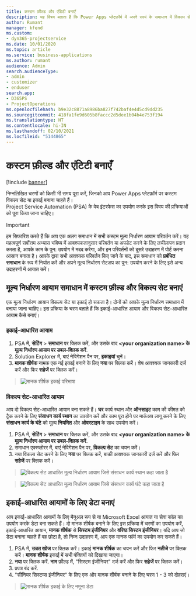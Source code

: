 ```yaml
---
title: कस्टम फ़ील्ड और एंटिटी बनाएँ
description: यह विषय बताता है कि Power Apps प्लेटफ़ॉर्म में अपने स्वयं के समाधान में विकल्प सेट और इकाईयाँ कैसे बनाएं.
author: Rumant
manager: kfend
ms.custom:
- dyn365-projectservice
ms.date: 10/01/2020
ms.topic: article
ms.service: business-applications
ms.author: rumant
audience: Admin
search.audienceType:
- admin
- customizer
- enduser
search.app:
- D365PS
- ProjectOperations
ms.openlocfilehash: b9e32c8871a8986ba827f742baf4e4d5cd9dd235
ms.sourcegitcommit: 418fa1fe9d605b8faccc2d5dee1b04b4e753f194
ms.translationtype: HT
ms.contentlocale: hi-IN
ms.lasthandoff: 02/10/2021
ms.locfileid: "5144865"
---
```

# <a name="create-custom-fields-and-entities"></a>कस्टम फ़ील्ड और एंटिटी बनाएँ 

[!include [banner](../includes/psa-now-project-operations.md)]

निम्नलिखित चरणों को किसी भी समय पूरा करें, जिनको आप Power Apps प्लेटफ़ॉर्म पर कस्टम विकल्प सेट या इकाई बनाना चाहते हैं।  
Project Service Automation (PSA) के वेब इंटरफेस का उपयोग करके इस विषय की प्रक्रियाओं को पूरा किया जाना चाहिए।

> [!IMPORTANT]
> हम सिफारिश करते हैं कि आप एक अलग समाधान में सभी कस्टम मूल्य निर्धारण आयाम परिवर्तन करें। यह महत्वपूर्ण सर्वोत्तम अभ्यास भविष्य में आवश्यकतानुसार परिवर्तन या अपडेट करने के लिए लचीलापन प्रदान करता है, आपके काम के पुन: उपयोग में मदद करेगा, और इन परिवर्तनों को दूसरे उदाहरण में पोर्ट करना आसान बनाता है। आपके द्वारा सभी आवश्यक परिवर्तन किए जाने के बाद, इस समाधान को **प्रबंधित समाधान** के रूप में निर्यात करें और अपने मूल्य निर्धारण सेटअप का पुन: उपयोग करने के लिए इसे अन्य उदाहरणों में आयात करें।

  
## <a name="create-custom-fields-and-option-sets-in-the-pricing-dimension-solution"></a>मूल्य निर्धारण आयाम समाधान में कस्टम फ़ील्ड और विकल्प सेट बनाएं

एक मूल्य निर्धारण आयाम विकल्प सेट या इकाई हो सकता है। दोनों को आपके मूल्य निर्धारण समाधान में बनाया जाना चाहिए। इस प्रक्रिया के चरण बताते हैं कि इकाई-आधारित आयाम और विकल्प सेट-आधारित आयाम कैसे बनाएं।

### <a name="entity-based-dimensions"></a>इकाई-आधारित आयाम

1. PSA में, **सेटिंग** > **समाधान** पर क्लिक करें, और उसके बाद **\<your organization name> के मूल्य निर्धारण आयाम पर डबल-क्लिक करें**.
2. Solution Explorer में, बाएं नेविगेशन पैन पर, **इकाइयां** चुनें।
3. **मानक शीर्षक** नामक एक नई इकाई बनाने के लिए **नया** पर क्लिक करें। शेष आवश्यक जानकारी दर्ज करें और फिर **सहेजें** पर क्लिक करें।

> ![मानक शीर्षक इकाई परिभाषा](media/Standard-Title-entity-definition.png)


### <a name="option-set-based-dimensions"></a>विकल्प सेट-आधारित आयाम 
आप दो विकल्प सेट-आधारित आयाम बना सकते हैं। **घर** कार्य स्थान और **ऑनसाइट** काम की कीमत को ट्रैक करने के लिए **संसाधन कार्य स्थान** का उपयोग करें और काम पूरा होने पर मार्कअप लागू करने के लिए **संसाधन कार्य के घंटे** को मूल्य **नियमित** और **ओवरटाइम** के साथ उपयोग करें।


1. PSA में, **सेटिंग** > **समाधान** पर क्लिक करें, और उसके बाद **\<your organization name> के मूल्य निर्धारण आयाम पर डबल-क्लिक करें**. 
2. समाधान एक्स्प्लोरर में, बाएं नेविगेशन पैन पर, **विकल्प सेट** का चयन करें। 
3. नया विकल्प सेट करने के लिए **नया** पर क्लिक करें, बाकी आवश्यक जानकारी दर्ज करें और फिर **सहेजें** पर क्लिक करें।

> ![विकल्प सेट आधारित मूल्य निर्धारण आयाम जिसे संसाधन कार्य स्थान कहा जाता है ](media/Option-set-PD-called-Resource-Work-Location.png)

> ![विकल्प सेट आधारित मूल्य निर्धारण आयाम जिसे संसाधन कार्य घंटे कहा जाता है ](media/Option-set-PD-called-Resource-Work-Hours.PNG)


## <a name="create-data-for-entity-based-dimensions"></a>इकाई-आधारित आयामों के लिए डेटा बनाएं

आप इकाई-आधारित आयामों के लिए मैनुअल रूप से या Microsoft Excel आयात या सेवा कॉल का उपयोग करके डेटा बना सकते हैं। दो मानक शीर्षक बनाने के लिए इस प्रक्रिया में चरणों का उपयोग करें, इकाई-आधारित आयाम, **मानक शीर्षक** से **सिस्टम इंजीनियर** और **वरिष्ठ सिस्टम इंजीनियर**। यदि आप जो डेटा बनाना चाहते हैं वह छोटा है, तो निम्न उदाहरण में, आप एक मानक फॉर्म का उपयोग कर सकते हैं।

1. PSA में, **उन्नत खोज** पर क्लिक करें। इकाई **मानक शीर्षक** का चयन करें और फिर **नतीजे** पर क्लिक करें। **मानक शीर्षक** इकाई में सभी पंक्तियों को दिखाया जाएगा।
2. **नया** पर क्लिक करें. **नाम** फ़ील्ड में, "सिस्टम इंजीनियर" दर्ज करें और फिर **सहेजें** पर क्लिक करें।
3. प्रपत्र बंद करें. 
4. "सीनियर सिस्टम्स इंजीनियर" के लिए एक और मानक शीर्षक बनाने के लिए चरण 1 - 3 को दोहराएं।

> ![मानक शीर्षक इकाई के लिए नमूना डेटा ](media/ST-data.png)



